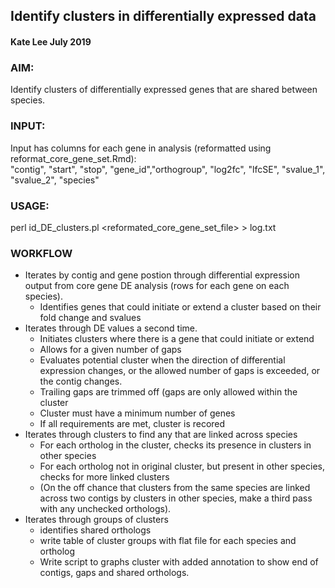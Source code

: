 ## Identify clusters in differentially expressed data

#### Kate Lee July 2019


### AIM:
Identify clusters of differentially expressed genes that are shared between species.

### INPUT:
Input has columns for each gene in analysis (reformatted using reformat_core_gene_set.Rmd):  
"contig", "start", "stop", "gene_id","orthogroup", "log2fc", "lfcSE", "svalue_1", "svalue_2", "species"

### USAGE:
perl id_DE_clusters.pl <reformated_core_gene_set_file> > log.txt

### WORKFLOW
* Iterates by contig and gene postion through differential expression output from core gene DE analysis (rows for each gene on each species). 
    * Identifies genes that could initiate or extend a cluster based on their fold change and svalues
* Iterates through DE values a second time. 
    * Initiates clusters where there is a gene that could initiate or extend
    * Allows for a given number of gaps
    * Evaluates potential cluster when the direction of differential expression changes, or the allowed number of gaps is exceeded, or the contig changes.
    * Trailing gaps are trimmed off (gaps are only allowed within the cluster 
    * Cluster must have a minimum number of genes 
    * If all requirements are met, cluster is recored
* Iterates through clusters to find any that are linked across species
    * For each ortholog in the cluster, checks its presence in clusters in other species
    * For each ortholog not in original cluster, but present in other species, checks for more linked clusters
    * (On the off chance that clusters from the same species are linked across two contigs by clusters in other species, make a third pass with any unchecked orthologs).
* Iterates through groups of clusters
    * identifies shared orthologs
    * write table of cluster groups with flat file for each species and ortholog 
    * Write script to graphs cluster with added annotation to show end of contigs, gaps and shared orthologs. 
